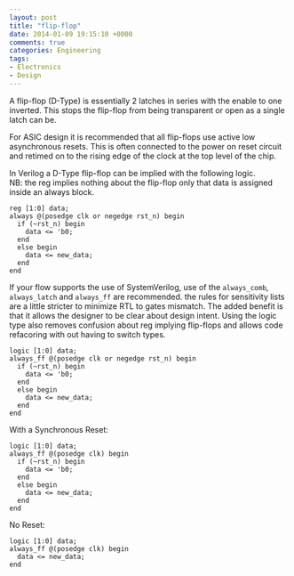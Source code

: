 ```yaml
---
layout: post
title: "flip-flop"
date: 2014-01-09 19:15:10 +0000
comments: true
categories: Engineering
tags:
- Electronics
- Design
---
```


A flip-flop (D-Type) is essentially 2 latches in series with the enable to one inverted.
This stops the flip-flop from being transparent or open as a single latch can be.

For ASIC design it is recommended that all flip-flops use active low asynchronous resets. 
This is often connected to the power on reset circuit and retimed on to the rising edge of the clock at the top level of the chip.

In Verilog a D-Type flip-flop can be implied with the following logic.  
NB: the reg implies nothing about the flip-flop only that data is assigned inside an always block.

    reg [1:0] data; 
    always @(posedge clk or negedge rst_n) begin
      if (~rst_n) begin
        data <= 'b0;
      end
      else begin
        data <= new_data;
      end
    end

If your flow supports the use of SystemVerilog, use of the `always_comb`, `always_latch` and `always_ff` are recommended. 
the rules for sensitivity lists are a little stricter to minimize RTL to gates mismatch. 
The added benefit is that it allows the designer to be clear about design intent. 
Using the logic type also removes confusion about reg implying flip-flops and allows code refacoring with out having to switch types.

    logic [1:0] data; 
    always_ff @(posedge clk or negedge rst_n) begin
      if (~rst_n) begin
        data <= 'b0;
      end
      else begin
        data <= new_data;
      end
    end
    
With a Synchronous Reset:

    logic [1:0] data; 
    always_ff @(posedge clk) begin
      if (~rst_n) begin
        data <= 'b0;
      end
      else begin
        data <= new_data;
      end
    end

No Reset:

    logic [1:0] data; 
    always_ff @(posedge clk) begin
      data <= new_data;
    end

